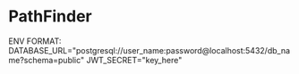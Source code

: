 # PathFinder

ENV FORMAT:
DATABASE_URL="postgresql://user_name:password@localhost:5432/db_name?schema=public"
JWT_SECRET="key_here"
